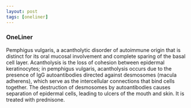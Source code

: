 ```yaml
---
layout: post
tags: [oneliner]
---
```



### OneLiner

Pemphigus vulgaris, a acantholytic disorder of autoimmune origin that is distinct for its oral mucosal involvement and complete sparing of the basal cell layer. Acantholysis is the loss of cohesion between epidermal keratinocytes; in pemphigus vulgaris, acantholysis occurs due to the presence of IgG autoantibodies directed against desmosomes (macula adherens), which serve as the intercellular connections that bind cells together. The destruction of desmosomes by autoantibodies causes separation of epidermal cells, leading to ulcers of the mouth and skin. It is treated with prednisone.
